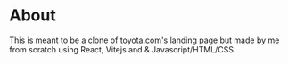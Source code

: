# About
This is meant to be a clone of [toyota.com](https://www.toyota.com)'s landing page but made by me from scratch using React, Vitejs and & Javascript/HTML/CSS.